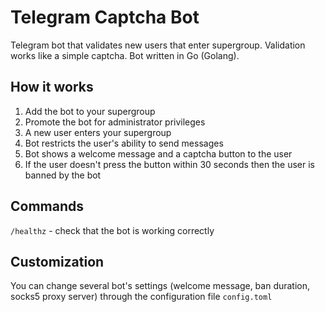 # Telegram Captcha Bot

Telegram bot that validates new users that enter supergroup. Validation works like a simple captcha. Bot written in Go (Golang).

## How it works

1. Add the bot to your supergroup
2. Promote the bot for administrator privileges
3. A new user enters your supergroup
4. Bot restricts the user's ability to send messages
5. Bot shows a welcome message and a captcha button to the user
6. If the user doesn't press the button within 30 seconds then the user is banned by the bot

## Commands

`/healthz` - check that the bot is working correctly

## Сustomization

You can change several bot's settings (welcome message, ban duration, socks5 proxy server) through the configuration file `config.toml`